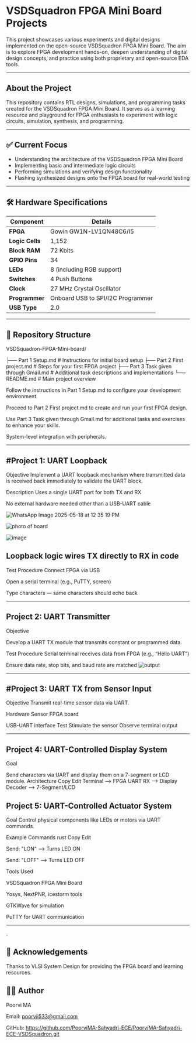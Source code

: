 # VSDSquadron FPGA Mini Board Projects

 This project showcases various experiments and digital designs implemented on the open-source VSDSquadron FPGA Mini Board. The aim is to explore FPGA development hands-on, deepen understanding of digital design concepts, and practice using both proprietary and open-source EDA tools.

---

##  About the Project

This repository contains RTL designs, simulations, and programming tasks created for the VSDSquadron FPGA Mini Board. It serves as a learning resource and playground for FPGA enthusiasts to experiment with logic circuits, simulation, synthesis, and programming.

---

## ✅ Current Focus

- Understanding the architecture of the VSDSquadron FPGA Mini Board  
- Implementing basic and intermediate logic circuits  
- Performing simulations and verifying design functionality  
- Flashing synthesized designs onto the FPGA board for real-world testing  

---

## 🛠️ Hardware Specifications

| Component       | Details                       |
| --------------- | -----------------------------|
| **FPGA**        | Gowin GW1N-LV1QN48C6/I5       |
| **Logic Cells** | 1,152                         |
| **Block RAM**   | 72 Kbits                      |
| **GPIO Pins**   | 34                            |
| **LEDs**        | 8 (including RGB support)     |
| **Switches**    | 4 Push Buttons                |
| **Clock**       | 27 MHz Crystal Oscillator     |
| **Programmer**  | Onboard USB to SPI/I2C Programmer |
| **USB Type**    | 2.0                           |

---

## 📝 Repository Structure
VSDSquadron-FPGA-Mini-board/

├── Part 1 Setup.md # Instructions for initial board setup
├── Part 2 First project.md # Steps for your first FPGA project
├── Part 3 Task given through Gmail.md # Additional task descriptions and implementations
└── README.md # Main project overview

Follow the instructions in Part 1 Setup.md to configure your development environment.

Proceed to Part 2 First project.md to create and run your first FPGA design.

Use Part 3 Task given through Gmail.md for additional tasks and exercises to enhance your skills.

System-level integration with peripherals.

---

#Project 1: UART Loopback
---
Objective
Implement a UART loopback mechanism where transmitted data is received back immediately to validate the UART block.

Description
Uses a single UART port for both TX and RX

No external hardware needed other than a USB-UART cable

![WhatsApp Image 2025-05-18 at 12 35 19 PM](https://github.com/user-attachments/assets/5b1f3a27-776b-475c-87cc-cda3bae35c73)


![photo of board](https://github.com/user-attachments/assets/b972e11a-5843-4319-8759-b9a3023e4086)

![image](https://github.com/user-attachments/assets/255d0845-7820-4f52-8c4c-f15b117fad59)


Loopback logic wires TX directly to RX in code
---
Test Procedure
Connect FPGA via USB

Open a serial terminal (e.g., PuTTY, screen)


Type characters — same characters should echo back

---

Project 2: UART Transmitter
---
Objective

Develop a UART TX module that transmits constant or programmed data.

Test Procedure
Serial terminal receives data from FPGA (e.g., “Hello UART”)

Ensure data rate, stop bits, and baud rate are matched
![output](https://github.com/user-attachments/assets/8c0c5a1b-aa1b-4147-864e-3ba0b606f941)

---

#Project 3: UART TX from Sensor Input
---
Objective
Transmit real-time sensor data via UART.

Hardware
Sensor 
FPGA board

USB-UART interface
Test
Stimulate the sensor
Observe terminal output

---

Project 4: UART-Controlled Display System
---
Goal

Send characters via UART and display them on a 7-segment or LCD module.
Architecture
Copy
Edit
Terminal --> FPGA UART RX --> Display Decoder --> 7-Segment/LCD

Project 5: UART-Controlled Actuator System
---
Goal
Control physical components like LEDs or motors via UART commands.

Example Commands
rust
Copy
Edit

Send: "LON"  --> Turns LED ON 

Send: "LOFF" --> Turns LED OFF

Tools Used

VSDSquadron FPGA Mini Board

Yosys, NextPNR, icestorm tools

GTKWave for simulation

PuTTY  for UART communication


---
.

🙌 Acknowledgements
---
Thanks to VLSI System Design for providing the FPGA board and learning resources.

👨‍💻 Author
---
Poorvi MA

Email: poorvii533@gmail.com

GitHub: https://github.com/PoorviMA-Sahyadri-ECE/PoorviMA-Sahyadri-ECE-VSDSquadron.git










